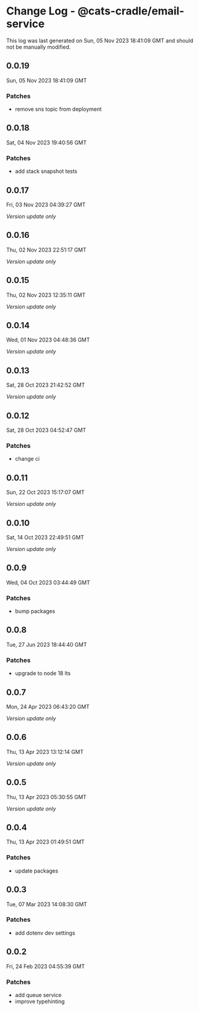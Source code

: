 # Change Log - @cats-cradle/email-service

This log was last generated on Sun, 05 Nov 2023 18:41:09 GMT and should not be manually modified.

## 0.0.19
Sun, 05 Nov 2023 18:41:09 GMT

### Patches

- remove sns topic from deployment

## 0.0.18
Sat, 04 Nov 2023 19:40:56 GMT

### Patches

- add stack snapshot tests

## 0.0.17
Fri, 03 Nov 2023 04:39:27 GMT

_Version update only_

## 0.0.16
Thu, 02 Nov 2023 22:51:17 GMT

_Version update only_

## 0.0.15
Thu, 02 Nov 2023 12:35:11 GMT

_Version update only_

## 0.0.14
Wed, 01 Nov 2023 04:48:36 GMT

_Version update only_

## 0.0.13
Sat, 28 Oct 2023 21:42:52 GMT

_Version update only_

## 0.0.12
Sat, 28 Oct 2023 04:52:47 GMT

### Patches

- change ci

## 0.0.11
Sun, 22 Oct 2023 15:17:07 GMT

_Version update only_

## 0.0.10
Sat, 14 Oct 2023 22:49:51 GMT

_Version update only_

## 0.0.9
Wed, 04 Oct 2023 03:44:49 GMT

### Patches

- bump packages

## 0.0.8
Tue, 27 Jun 2023 18:44:40 GMT

### Patches

- upgrade to node 18 lts

## 0.0.7
Mon, 24 Apr 2023 06:43:20 GMT

_Version update only_

## 0.0.6
Thu, 13 Apr 2023 13:12:14 GMT

_Version update only_

## 0.0.5
Thu, 13 Apr 2023 05:30:55 GMT

_Version update only_

## 0.0.4
Thu, 13 Apr 2023 01:49:51 GMT

### Patches

- update packages

## 0.0.3
Tue, 07 Mar 2023 14:08:30 GMT

### Patches

- add dotenv dev settings

## 0.0.2
Fri, 24 Feb 2023 04:55:39 GMT

### Patches

- add queue service
- improve typehinting

